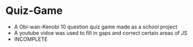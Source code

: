 # Quiz-Game
- A Obi-wan-Kenobi 10 question quiz game made as a school project
- A youtube vidoe was used to fill in gaps and correct certain areas of JS
- INCOMPLETE
